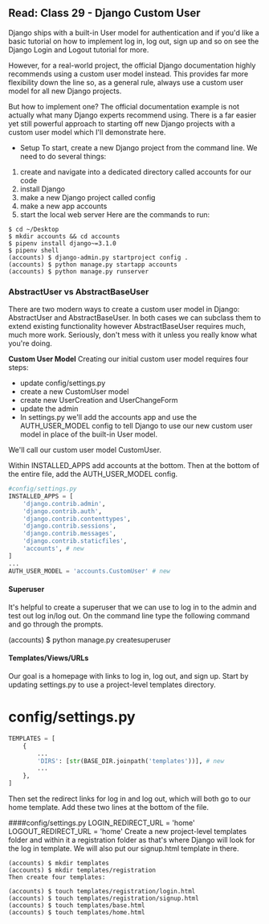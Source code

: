 ## Read: Class 29 -  Django Custom User
Django ships with a built-in User model for authentication and if you'd like a basic tutorial on how to implement log in, log out, sign up and so on see the Django Login and Logout tutorial for more.

However, for a real-world project, the official Django documentation highly recommends using a custom user model instead. This provides far more flexibility down the line so, as a general rule, always use a custom user model for all new Django projects.

But how to implement one? The official documentation example is not actually what many Django experts recommend using. There is a far easier yet still powerful approach to starting off new Django projects with a custom user model which I'll demonstrate here.

- Setup
To start, create a new Django project from the command line. We need to do several things:

1) create and navigate into a dedicated directory called accounts for our code
2) install Django
3) make a new Django project called config
4) make a new app accounts
5) start the local web server
Here are the commands to run:


``` 
$ cd ~/Desktop
$ mkdir accounts && cd accounts
$ pipenv install django~=3.1.0
$ pipenv shell
(accounts) $ django-admin.py startproject config .
(accounts) $ python manage.py startapp accounts
(accounts) $ python manage.py runserver
```



### AbstractUser vs AbstractBaseUser
There are two modern ways to create a custom user model in Django: AbstractUser and AbstractBaseUser. In both cases we can subclass them to extend existing functionality however AbstractBaseUser requires much, much more work. Seriously, don't mess with it unless you really know what you're doing. 



**Custom User Model**
Creating our initial custom user model requires four steps:

- update config/settings.py
- create a new CustomUser model
- create new UserCreation and UserChangeForm
- update the admin
- In settings.py we'll add the accounts app and use the AUTH_USER_MODEL config to tell Django to use our new custom user model in place of the built-in User model. 

We'll call our custom user model CustomUser.

Within INSTALLED_APPS add accounts at the bottom. Then at the bottom of the entire file, add the AUTH_USER_MODEL config.
``` py
#config/settings.py
INSTALLED_APPS = [
    'django.contrib.admin',
    'django.contrib.auth',
    'django.contrib.contenttypes',
    'django.contrib.sessions',
    'django.contrib.messages',
    'django.contrib.staticfiles',
    'accounts', # new
]
...
AUTH_USER_MODEL = 'accounts.CustomUser' # new
```

#### Superuser
It's helpful to create a superuser that we can use to log in to the admin and test out log in/log out. On the command line type the following command and go through the prompts.

(accounts) $ python manage.py createsuperuser
#### Templates/Views/URLs
Our goal is a homepage with links to log in, log out, and sign up. Start by updating settings.py to use a project-level templates directory.

# config/settings.py
``` py
TEMPLATES = [
    {
        ...
        'DIRS': [str(BASE_DIR.joinpath('templates'))], # new
        ...
    },
]
```
Then set the redirect links for log in and log out, which will both go to our home template. Add these two lines at the bottom of the file.

####config/settings.py
LOGIN_REDIRECT_URL = 'home'
LOGOUT_REDIRECT_URL = 'home'
Create a new project-level templates folder and within it a registration folder as that's where Django will look for the log in template. We will also put our signup.html template in there.
``` 
(accounts) $ mkdir templates
(accounts) $ mkdir templates/registration
Then create four templates:

(accounts) $ touch templates/registration/login.html
(accounts) $ touch templates/registration/signup.html
(accounts) $ touch templates/base.html
(accounts) $ touch templates/home.html
```